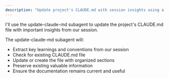 ```yaml
---
description: "Update project's CLAUDE.md with session insights using a subagent"
---
```


I'll use the update-claude-md subagent to update the project's CLAUDE.md file with important insights from our session.

The update-claude-md subagent will:
- Extract key learnings and conventions from our session
- Check for existing CLAUDE.md file
- Update or create the file with organized sections
- Preserve existing valuable information
- Ensure the documentation remains current and useful